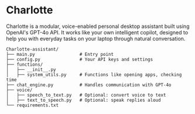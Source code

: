 # Charlotte

Charlotte is a modular, voice-enabled personal desktop assistant built using OpenAI's GPT-4o API. It works like your own intelligent copilot, designed to help you with everyday tasks on your laptop through natural conversation.

```
Charlotte-assistant/
├── main.py                 # Entry point
├── config.py               # Your API keys and settings
├── functions/
│   ├── __init__.py
│   ├── system_utils.py     # Functions like opening apps, checking time
├── chat_engine.py          # Handles communication with GPT-4o
├── voice/
│   ├── speech_to_text.py   # Optional: convert voice to text
│   ├── text_to_speech.py   # Optional: speak replies aloud
└── requirements.txt
```
